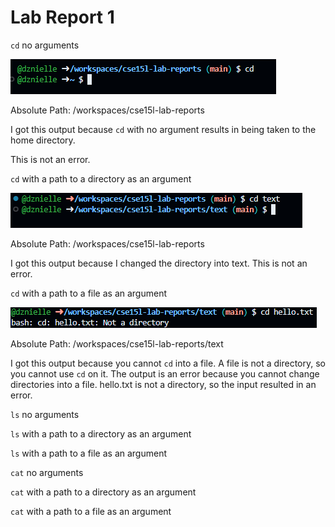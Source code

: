# Lab Report 1


`cd` no arguments 

![Image](cd1.png)

Absolute Path: /workspaces/cse15l-lab-reports

I got this output because `cd` with no argument results in being taken to the home directory.
 
This is not an error.


`cd` with a path to a directory as an argument

![Image](cd2.png)

Absolute Path: /workspaces/cse15l-lab-reports


I got this output because I changed the directory into text.
This is not an error.



`cd` with a path to a file as an argument

![Image](cd3.png)

Absolute Path: /workspaces/cse15l-lab-reports/text


I got this output because you cannot `cd` into a file. A file is not a directory, so you cannot use `cd` on it.
The output is an error because you cannot change directories into a file. hello.txt is not a directory, so the input resulted in an error.



`ls` no arguments

`ls` with a path to a directory as an argument

`ls` with a path to a file as an argument



`cat` no arguments

`cat` with a path to a directory as an argument

`cat` with a path to a file as an argument
